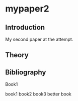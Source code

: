 # mypaper2


## Introduction 
My second paper at the attempt. 

## Theory 


## Bibliography 


Book1

book1
book2 
book3 
better book

